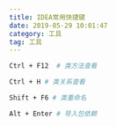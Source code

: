 ```yaml
---
title: IDEA常用快捷键
date: 2019-05-29 10:01:47
category: 工具
tag: 工具
---
```


``` bash
Ctrl + F12  # 类方法查看

Ctrl + H # 类关系查看

Shift + F6 # 类重命名

Alt + Enter # 导入包依赖
```
